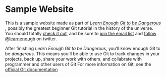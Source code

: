 # Sample Website

This is a sample website made as part of [*Learn Enough Git to be Dangerous*](https://www.learnenough.com/git-tutorial) , possibly the greatest beginner Git tutorial in the history of the universe. You should totally [check it out](https://www.learnenough.com/git-tutorial), and be sure to [join the email list](https://www.learnenough.com/#email_list) and [follow @learnenough](https://twitter.com/learnenough) on twitter.

After finishing *Learn Enough Git to be Dangerous*, you'll know enough Git to be *dangerous*. This means you'll be able to use Git to track changes in your projects, back up, share your work with others, and collabrate with programmer and other users of Git
For more information on Git, see the
[official Git documentation](https://git-scm.com/doc)
